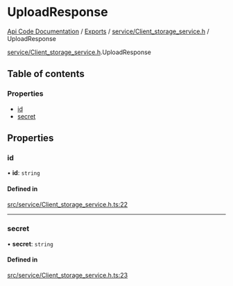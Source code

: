 # UploadResponse
 
[Api Code Documentation](../README.md) / [Exports](../modules.md) / [service/Client\_storage\_service.h](../modules/service_Client_storage_service_h.md) / UploadResponse

[service/Client\_storage\_service.h](../modules/service_Client_storage_service_h.md).UploadResponse

## Table of contents

### Properties

- [id](service_Client_storage_service_h.UploadResponse.md#id)
- [secret](service_Client_storage_service_h.UploadResponse.md#secret)

## Properties

### id

• **id**: `string`

#### Defined in

[src/service/Client_storage_service.h.ts:22](https://github.com/openkfw/TruBudget/blob/648f2bb/api/src/service/Client_storage_service.h.ts#L22)

___

### secret

• **secret**: `string`

#### Defined in

[src/service/Client_storage_service.h.ts:23](https://github.com/openkfw/TruBudget/blob/648f2bb/api/src/service/Client_storage_service.h.ts#L23)
